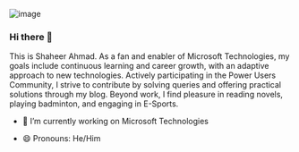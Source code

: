 ![image](https://github.com/shaheerahmadch/shaheerahmadch/assets/114233717/8b8a054d-faf5-4e96-b67f-1645cc81fc48)


### Hi there 👋

This is Shaheer Ahmad. As a fan and enabler of Microsoft Technologies, my goals include continuous learning and career growth, with an adaptive approach to new technologies. Actively participating in the Power Users Community, I strive to contribute by solving queries and offering practical solutions through my blog. Beyond work, I find pleasure in reading novels, playing badminton, and engaging in E-Sports.

- 🔭 I’m currently working on Microsoft Technologies
   
- 😄 Pronouns: He/Him
